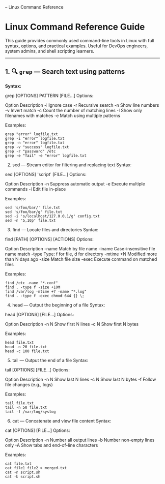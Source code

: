  – Linux Command Reference

#  Linux Command Reference Guide

This guide provides commonly used command-line tools in Linux with full syntax, options, and practical examples. Useful for DevOps engineers, system admins, and shell scripting learners.

---

## 1. 🔍 `grep` — Search text using patterns

**Syntax:**

grep [OPTIONS] PATTERN [FILE...]
Options:

Option	Description
-i	Ignore case
-r	Recursive search
-n	Show line numbers
-v	Invert match
-c	Count the number of matching lines
-l	Show only filenames with matches
-e	Match using multiple patterns

Examples:
```
grep "error" logfile.txt
grep -i "error" logfile.txt
grep -n "error" logfile.txt
grep -v "success" logfile.txt
grep -r "password" /etc
grep -e "fail" -e "error" logfile.txt
```
2.  sed — Stream editor for filtering and replacing text
Syntax:


sed [OPTIONS] 'script' [FILE...]
Options:

Option	Description
-n	Suppress automatic output
-e	Execute multiple commands
-i	Edit file in-place

Examples:

```
sed 's/foo/bar/' file.txt
sed 's/foo/bar/g' file.txt
sed -i 's/localhost/127.0.0.1/g' config.txt
sed -n '5,10p' file.txt
```
3.  find — Locate files and directories
Syntax:

find [PATH] [OPTIONS] [ACTIONS]
Options:

Option	Description
-name	Match by file name
-iname	Case-insensitive file name match
-type	Type: f for file, d for directory
-mtime +N	Modified more than N days ago
-size	Match file size
-exec	Execute command on matched files

Examples:
```
find /etc -name "*.conf"
find . -type f -size +10M
find /var/log -mtime +7 -name "*.log"
find . -type f -exec chmod 644 {} \;
```
4.  head — Output the beginning of a file
Syntax:


head [OPTIONS] [FILE...]
Options:

Option	Description
-n N	Show first N lines
-c N	Show first N bytes

Examples:
```
head file.txt
head -n 20 file.txt
head -c 100 file.txt
```
5.  tail — Output the end of a file
Syntax:


tail [OPTIONS] [FILE...]
Options:

Option	Description
-n N	Show last N lines
-c N	Show last N bytes
-f	Follow file changes (e.g., logs)

Examples:
```
tail file.txt
tail -n 50 file.txt
tail -f /var/log/syslog
```
6.  cat — Concatenate and view file content
Syntax:


cat [OPTIONS] [FILE...]
Options:

Option	Description
-n	Number all output lines
-b	Number non-empty lines only
-A	Show tabs and end-of-line characters

Examples:
```
cat file.txt
cat file1 file2 > merged.txt
cat -n script.sh
cat -b script.sh
```